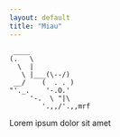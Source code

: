 ```yaml
---
layout: default
title: "Miau"
---
```


```
 ____
(.   \
  \  |
   \ |___(\--/)
 __/    (  . . )
"'._.    '-.O.'
     '-.  \ "|\
        '.,,/'.,,mrf
```

Lorem ipsum dolor sit amet
